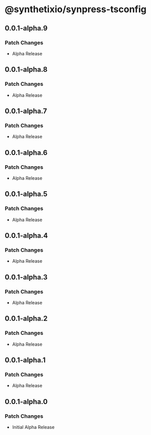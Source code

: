 # @synthetixio/synpress-tsconfig

## 0.0.1-alpha.9

### Patch Changes

- Alpha Release

## 0.0.1-alpha.8

### Patch Changes

- Alpha Release

## 0.0.1-alpha.7

### Patch Changes

- Alpha Release

## 0.0.1-alpha.6

### Patch Changes

- Alpha Release

## 0.0.1-alpha.5

### Patch Changes

- Alpha Release

## 0.0.1-alpha.4

### Patch Changes

- Alpha Release

## 0.0.1-alpha.3

### Patch Changes

- Alpha Release

## 0.0.1-alpha.2

### Patch Changes

- Alpha Release

## 0.0.1-alpha.1

### Patch Changes

- Alpha Release

## 0.0.1-alpha.0

### Patch Changes

- Initial Alpha Release
